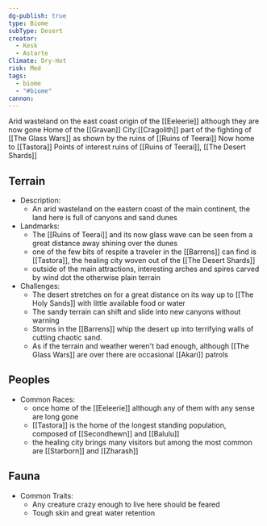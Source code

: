 ```yaml
---
dg-publish: true
type: Biome
subType: Desert
creator:
  - Kesk
  - Astarte
Climate: Dry-Hot
risk: Med
tags:
  - biome
  - "#biome"
cannon:
---
```


Arid wasteland on the east coast origin of the [[Eeleerie]] although they are now gone
Home of the [[Gravan]]
City:[[Cragolith]]
part of the fighting of [[The Glass Wars]] as shown by the ruins of [[Ruins of Teerai]]
Now home to [[Tastora]]
Points of interest ruins of [[Ruins of Teerai]], [[The Desert Shards]]

## Terrain
- Description:
	- An arid wasteland on the eastern coast of the main continent, the land here is full of canyons and sand dunes
- Landmarks:
	-  The [[Ruins of Teerai]] and its now glass wave can be seen from a great distance away shining over the dunes
	- one of the few bits of respite a traveler in the [[Barrens]] can find is [[Tastora]], the healing city woven out of the [[The Desert Shards]]
	- outside of the main attractions, interesting arches and spires carved by wind dot the otherwise plain terrain
- Challenges:
	-  The desert stretches on for a great distance on its way up to [[The Holy Sands]] with little available food or water
	- The sandy terrain can shift and slide into new canyons without warning
	- Storms in the [[Barrens]] whip the desert up into terrifying walls of cutting chaotic sand.
	- As if the terrain and weather weren't bad enough, although [[The Glass Wars]] are over there are occasional [[Akari]] patrols
##  Peoples
- Common Races:
	-  once home of the [[Eeleerie]] although any of them with any sense are long gone
	- [[Tastora]] is the home of the longest standing population, composed of [[Secondhewn]] and [[Balulu]]
	- the healing city brings many visitors but among the most common are [[Starborn]] and [[Zharash]]
## Fauna
- Common Traits:
	- Any creature crazy enough to live here should be feared
	- Tough skin and great water retention
